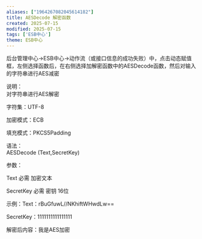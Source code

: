 ```yaml
---
aliases: ["1964267082045614182"]
title: AESDecode 解密函数
created: 2025-07-15
modified: 2025-07-15
tags: ['ESB中心']
theme: ESB中心
---
```


后台管理中心->ESB中心->动作流（或接口信息的成功失败）中，点击动态赋值框，左侧选择函数后，在右侧选择加解密函数中的AESDecode函数，然后对输入的字符串进行AES减密  

说明：  
对字符串进行AES解密

字符集：UTF-8

加密模式：ECB

填充模式：PKCS5Padding

语法：  
AESDecode (Text,SecretKey)  

参数：

Text 必需 加密文本

SecretKey 必需 密钥 16位

示例：Text：rBuGfuwL//NKhiftWHwdLw==

SecretKey：1111111111111111

解密后内容：我是AES加密